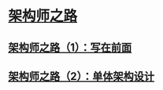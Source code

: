 # [架构师之路](https://blog.csdn.net/jarwis/category_9501142.html)

## [架构师之路（1）：写在前面](https://blog.csdn.net/jarwis/article/details/103001933)

## [架构师之路（2）：单体架构设计](https://blog.csdn.net/jarwis/article/details/103002348)












<comment-comment/>